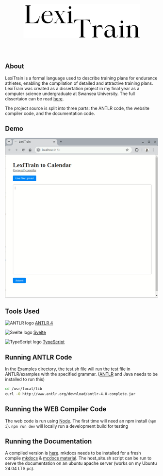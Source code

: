 <br />
<p align="center">
  <img src="./Logo.png" alt="LexiTrain Logo"/>
</p>
<br />
<br />

## About
LexiTrain is a formal language used to describe training plans for endurance athletes, enabling the compilation of detailed and attractive training plans.
LexiTrain was created as a dissertation project in my final year as a computer science undergraduate at Swansea University.
The full dissertaion can be read [here](./dissertation.pdf).

The project source is split into three parts: the ANTLR code, the website compiler code, and the documentation code.

## Demo
![LexiTrain Preview](./preview.gif)

## Tools Used
<p>
  <img src="https://www.svgrepo.com/show/373431/antlr.svg" alt="ANTLR logo" width="70" height="70" />
  <a href="https://www.antlr.org/">
    ANTLR 4
  </a>
</p>

<p>
  <img src="https://upload.wikimedia.org/wikipedia/commons/thumb/6/6e/Svelte_logo_by_gengns.svg/640px-Svelte_logo_by_gengns.svg.png" alt="Svelte logo" width="64" height="74" />
  <a href="https://svelte.dev/">
    Svelte
  </a>
</p>

<p>
  <img src="https://upload.wikimedia.org/wikipedia/commons/thumb/4/4c/Typescript_logo_2020.svg/512px-Typescript_logo_2020.svg.png" alt="TypeScript logo" width="70" height="70" />
  <a href="https://www.typescriptlang.org/">
    TypeScript
  </a>
</p>


## Running ANTLR Code
In the Examples directory, the test.sh file will run the test file in ANTLR/examples with the specified grammar. ([ANTLR](https://github.com/antlr/antlr4/blob/master/doc/getting-started.md) and Java needs to be installed to run this)

```sh
cd /usr/local/lib 
curl -O http://www.antlr.org/download/antlr-4.0-complete.jar
```

## Running the WEB Compiler Code
The web code is run using [Node](https://nodejs.org/en/download/). The first time will need an npm install (`npm i`).
`npm run dev` will locally run a development build for testing


## Running the Documentation
A compiled version is [here](./DOCS/site/).
mkdocs needs to be installed for a fresh compile [mkdocs](https://www.mkdocs.org/user-guide/installation/) & [mcdocs material](https://squidfunk.github.io/mkdocs-material/getting-started/).
The host_site.sh script can be run to serve the documentation on an ubuntu apache server (works on my Ubuntu 24.04 LTS pc).

